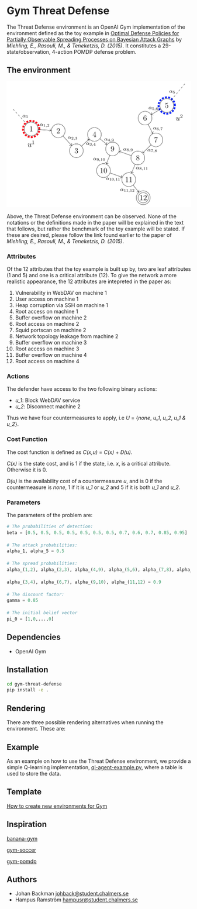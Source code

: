 # Gym Threat Defense
The Threat Defense environment is an OpenAI Gym implementation of the environment defined as the toy example in
[Optimal Defense Policies for Partially Observable Spreading Processes on
Bayesian Attack Graphs](https://www.researchgate.net/profile/Erik_Miehling/publication/283083610_Optimal_Defense_Policies_for_Partially_Observable_Spreading_Processes_on_Bayesian_Attack_Graphs/links/564e46b408aeafc2aab1b734/Optimal-Defense-Policies-for-Partially-Observable-Spreading-Processes-on-Bayesian-Attack-Graphs.pdf)
by *Miehling, E., Rasouli, M., & Teneketzis, D. (2015)*. It constitutes a
29-state/observation, 4-action POMDP defense problem.

## The environment
![The Threat Defense environment](threat_defense_environment.png?raw=true "The Threat Defense environment")

Above, the Threat Defense environment can be observed. None of the notations or the definitions made in the paper will be explained in the text that follows, but rather the benchmark of the toy example will be stated. If these are desired, please follow the link found earlier to the paper of *Miehling, E., Rasouli, M., & Teneketzis, D. (2015)*.

### Attributes
Of the 12 attributes that the toy example is built up by, two are leaf attributes (1 and 5) and one is a critical attribute (12). To give the network a more realistic appearance, the 12 attributes are intepreted in the paper as:

1. Vulnerability in WebDAV on machine 1
2. User access on machine 1
3. Heap corruption via SSH on machine 1
4. Root access on machine 1
5. Buffer overflow on machine 2
6. Root access on machine 2
7. Squid portscan on machine 2
8. Network topology leakage from machine 2
9. Buffer overflow on machine 3
10. Root access on machine 3
11. Buffer overflow on machine 4
12. Root access on machine 4


### Actions
The defender have access to the two following binary actions:

* *u_1*: Block WebDAV service
* *u_2*: Disconnect machine 2

Thus we have four countermeasures to apply, i.e *U* = {*none*, *u_1*, *u_2*, *u_1* *&* *u_2*}. 

### Cost Function
The cost function is defined as *C(x,u)* = *C(x)* + *D(u)*. 

*C(x)* is the state cost, and is 1 if the state, i.e. *x*, is a critical attribute. Otherwise it is 0.

*D(u)* is the availability cost of a countermeasure *u*, and is 0 if the countermeasure is *none*, 1 if it is *u_1* or *u_2* and 5 if it is both *u_1* and *u_2*.

### Parameters
The parameters of the problem are:

```python
# The probabilities of detection:
beta = [0.5, 0.5, 0.5, 0.5, 0.5, 0.5, 0.5, 0.7, 0.6, 0.7, 0.85, 0.95]

# The attack probabilities:
alpha_1, alpha_5 = 0.5

# The spread probabilities:
alpha_(1,2), alpha_(2,3), alpha_(4,9), alpha_(5,6), alpha_(7,8), alpha_(8,9), alpha_(8,11), alpha_(10,11) = 0.8

alpha_(3,4), alpha_(6,7), alpha_(9,10), alpha_(11,12) = 0.9

# The discount factor:
gamma = 0.85

# The initial belief vector
pi_0 = [1,0,...,0]
```

## Dependencies
- OpenAI Gym

## Installation

```bash
cd gym-threat-defense
pip install -e .
```

## Rendering
There are three possible rendering alternatives when running the environment. These are:

## Example
As an example on how to use the Threat Defense environment, we provide a simple Q-learning implementation, [ql-agent-example.py](example/), where a table is used to store the data.

## Template
[How to create new environments for Gym](https://github.com/openai/gym/tree/master/gym/envs#how-to-create-new-environments-for-gym)

## Inspiration
[banana-gym](https://github.com/MartinThoma/banana-gym)

[gym-soccer](https://github.com/openai/gym-soccer)

[gym-pomdp](https://github.com/d3sm0/gym_pomdp)

## Authors
* Johan Backman <johback@student.chalmers.se>
* Hampus Ramström <hampusr@student.chalmers.se>
